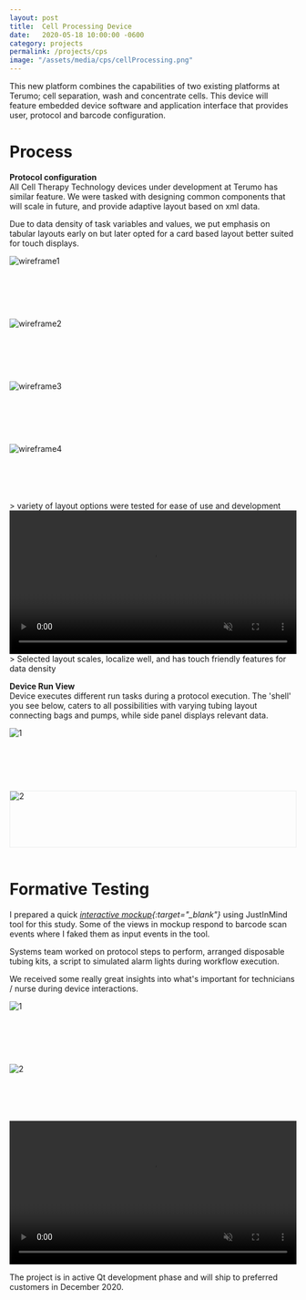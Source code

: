 ```yaml
---
layout: post
title:  Cell Processing Device
date:   2020-05-18 10:00:00 -0600
category: projects
permalink: /projects/cps
image: "/assets/media/cps/cellProcessing.png"
---
```

This new platform combines the capabilities of two existing platforms at Terumo; cell separation, wash and concentrate cells. This device will feature embedded device software and application interface that provides user, protocol and barcode configuration.  

# Process
 

**Protocol configuration**  
All Cell Therapy Technology devices under development at Terumo has similar feature. We were tasked with designing common components that will scale in future, and provide adaptive layout based on xml data.  

Due to data density of task variables and values, we put emphasis on tabular layouts early on but later opted for a card based layout better suited for touch displays.  

<div style="
    display: grid;
    grid-template-columns: repeat(auto-fit, minmax(250px, 1fr));
    grid-gap: 10px;
    grid-auto-rows: minmax(100px, auto);
">
    <img src="/assets/media/cps/PrepareWire1.png" alt="wireframe1">
    <img src="/assets/media/cps/PrepareWire2.png" alt="wireframe2">
    <img src="/assets/media/cps/PrepareWire3.png" alt="wireframe3">
    <img src="/assets/media/cps/PrepareWire4.png" alt="wireframe4">
</div>
<span></span>
> variety of layout options were tested for ease of use and development

<br>
<video width="100%" height="auto" controls muted>
  <source src="/assets/media/cps/finalRun.mov" type="video/mp4">
  Your browser does not support the video tag.
</video>
<span></span>
> Selected layout scales, localize well, and has touch friendly features for data density

<br>

**Device Run View**  
Device executes different run tasks during a protocol execution. The 'shell' you see below, caters to all possibilities with varying tubing layout connecting bags and pumps, while side panel displays relevant data.  

<div style="
    display: grid;
    grid-template-columns: repeat(auto-fit, minmax(250px, 1fr));
    grid-gap: 10px;
    grid-auto-rows: minmax(100px, auto);
">
    <img src="/assets/media/cps/RunWire.png" alt="1">
    <img src="/assets/media/cps/PrimeDesign.png" alt="2" style="border: 1px solid #ECEDED;">
</div>
<br>

# Formative Testing
I prepared a quick *[interactive mockup](https://www.justinmind.com/usernote/tests/38196272/45260779/47397928/index.html#/screens/da697580-0312-4404-b07c-5ee3df31b7d4){:target="_blank"}* using JustInMind tool for this study. Some of the views in mockup respond to barcode scan events where I faked them as input events in the tool.  

Systems team worked on protocol steps to perform, arranged disposable tubing kits, a script to simulated alarm lights during workflow execution.  

We received some really great insights into what's important for technicians / nurse during device interactions.  

<div style="
    display: grid;
    grid-template-columns: repeat(auto-fit, minmax(250px, 1fr));
    grid-gap: 10px;
    grid-auto-rows: minmax(100px, auto);
">
    <img src="/assets/media/cps/hfSession3.png" alt="1">
    <img src="/assets/media/cps/hfSession2.png" alt="2">
</div>
<span></span>

<video width="100%" height="auto" controls muted>
  <source src="/assets/media/cps/hfSession3.mp4" type="video/mp4">
  Your browser does not support the video tag.
</video>
<span></span>

The project is in active Qt development phase and will ship to preferred customers in December 2020.